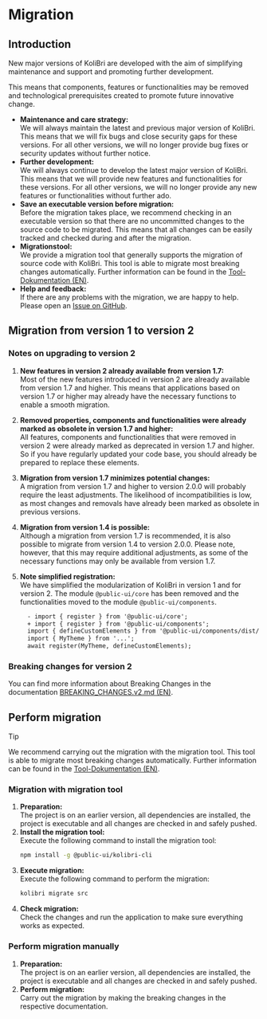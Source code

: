 # Migration

## Introduction

New major versions of KoliBri are developed with the aim of simplifying maintenance and support and promoting further development.

This means that components, features or functionalities may be removed and technological prerequisites created to promote future innovative change.

- **Maintenance and care strategy:**<br/>
  We will always maintain the latest and previous major version of KoliBri. This means that we will fix bugs and close security gaps for these versions. For all other versions, we will no longer provide bug fixes or security updates without further notice.
- **Further development:**<br/>
  We will always continue to develop the latest major version of KoliBri. This means that we will provide new features and functionalities for these versions. For all other versions, we will no longer provide any new features or functionalities without further ado.
- **Save an executable version before migration:**<br/>
  Before the migration takes place, we recommend checking in an executable version so that there are no uncommitted changes to the source code to be migrated. This means that all changes can be easily tracked and checked during and after the migration.
- **Migrationstool:**<br/>
  We provide a migration tool that generally supports the migration of source code with KoliBri. This tool is able to migrate most breaking changes automatically. Further information can be found in the [Tool-Dokumentation (EN)](https://www.npmjs.com/package/@public-ui/kolibri-cli).
- **Help and feedback:**<br/>
  If there are any problems with the migration, we are happy to help. Please open an [Issue on GitHub](https://github.com/public-ui/kolibri/issues/new/choose).

## Migration from version 1 to version 2

### Notes on upgrading to version 2

1. **New features in version 2 already available from version 1.7:**<br/>
   Most of the new features introduced in version 2 are already available from version 1.7 and higher. This means that applications based on version 1.7 or higher may already have the necessary functions to enable a smooth migration.

2. **Removed properties, components and functionalities were already marked as obsolete in version 1.7 and higher:**<br/>
   All features, components and functionalities that were removed in version 2 were already marked as deprecated in version 1.7 and higher. So if you have regularly updated your code base, you should already be prepared to replace these elements.

3. **Migration from version 1.7 minimizes potential changes:**<br/>
   A migration from version 1.7 and higher to version 2.0.0 will probably require the least adjustments. The likelihood of incompatibilities is low, as most changes and removals have already been marked as obsolete in previous versions.

4. **Migration from version 1.4 is possible:**<br/>
   Although a migration from version 1.7 is recommended, it is also possible to migrate from version 1.4 to version 2.0.0. Please note, however, that this may require additional adjustments, as some of the necessary functions may only be available from version 1.7.

5. **Note simplified registration:**<br/>
   We have simplified the modularization of KoliBri in version 1 and for version 2. The module `@public-ui/core` has been removed and the functionalities moved to the module `@public-ui/components`.
   ```diff
     - import { register } from '@public-ui/core';
     + import { register } from '@public-ui/components';
     import { defineCustomElements } from '@public-ui/components/dist/loader';
     import { MyTheme } from '...';
     await register(MyTheme, defineCustomElements);
   ```

### Breaking changes for version 2

You can find more information about Breaking Changes in the documentation [BREAKING_CHANGES.v2.md (EN)](https://github.com/public-ui/kolibri/blob/develop/docs/BREAKING_CHANGES.v2.md).

## Perform migration

> [!TIP]
> We recommend carrying out the migration with the migration tool. This tool is able to migrate most breaking changes automatically. Further information can be found in the [Tool-Dokumentation (EN)](https://www.npmjs.com/package/@public-ui/kolibri-cli).

### Migration with migration tool

1. **Preparation:**<br/>
   The project is on an earlier version, all dependencies are installed, the project is executable and all changes are checked in and safely pushed.
2. **Install the migration tool:**<br/>
   Execute the following command to install the migration tool:
   ```bash
   npm install -g @public-ui/kolibri-cli
   ```
3. **Execute migration:**<br/>
   Execute the following command to perform the migration:
   ```bash
   kolibri migrate src
   ```
4. **Check migration:**<br/>
   Check the changes and run the application to make sure everything works as expected.

### Perform migration manually

1. **Preparation:**<br/>
   The project is on an earlier version, all dependencies are installed, the project is executable and all changes are checked in and safely pushed.
2. **Perform migration:**<br/>
   Carry out the migration by making the breaking changes in the respective documentation.

